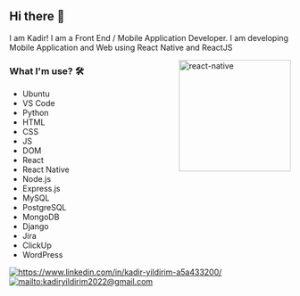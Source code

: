 ## Hi there 👋
I am Kadir! I am a Front End / Mobile Application Developer. I am developing Mobile Application and Web using React Native and ReactJS

<img src="https://github.com/ezranbayantemur/ezranbayantemur/blob/master/animation_500_kd7ngokt.gif" alt="react-native" width=200 height=200 align="right">

### What I'm use? 🛠  
<ul>                  
 <li>Ubuntu</li>
 <li>VS Code</li>
 <li>Python</li>   
 <li>HTML</li>  
 <li>CSS</li>
 <li>JS</li>
 <li>DOM</li> 
 <li>React</li> 
 <li>React Native</li>
 <li>Node.js</li>
 <li>Express.js</li>
 <li>MySQL</li>
 <li>PostgreSQL</li>
 <li>MongoDB</li>
 <li>Django</li>
 <li>Jira</li>
 <li>ClickUp</li>
 <li>WordPress</li>
</ul>


<a href="https://www.linkedin.com/in/kadir-yildirim-a5a433200/" target="_blank">
    <img src="https://img.shields.io/badge/%20-linkedin-0072b1" alt="https://www.linkedin.com/in/kadir-yildirim-a5a433200/">
</a>

<a href="mailto:kadiryildirim2022@gmail.com" target="_blank">
    <img src="https://img.shields.io/badge/%20-gmail-B23121" alt="mailto:kadiryildirim2022@gmail.com">
</a>
